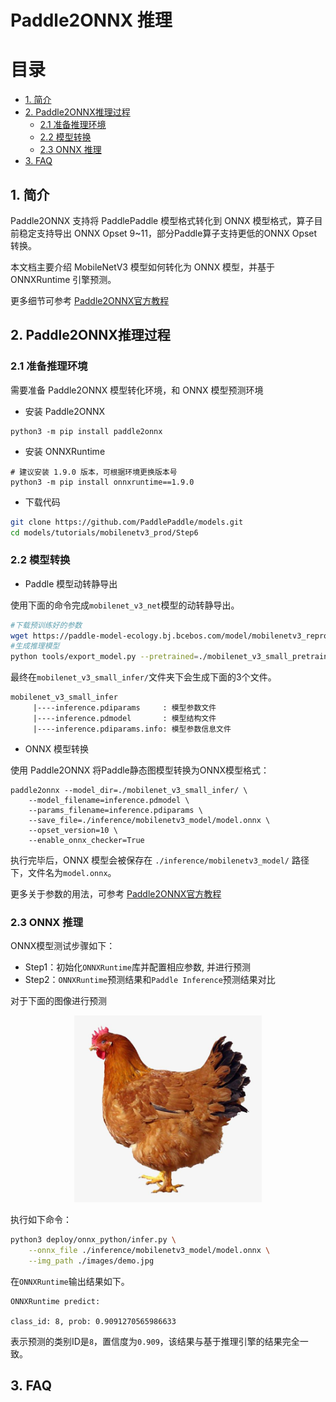 # Paddle2ONNX 推理

# 目录

- [1. 简介](#1)
- [2. Paddle2ONNX推理过程](#2)
    - [2.1 准备推理环境](#2.1)
    - [2.2 模型转换](#2.2)
    - [2.3 ONNX 推理](#2.3)
- [3. FAQ](#3)

## 1. 简介
Paddle2ONNX 支持将 PaddlePaddle 模型格式转化到 ONNX 模型格式，算子目前稳定支持导出 ONNX Opset 9~11，部分Paddle算子支持更低的ONNX Opset转换。

本文档主要介绍 MobileNetV3 模型如何转化为 ONNX 模型，并基于 ONNXRuntime 引擎预测。

更多细节可参考 [Paddle2ONNX官方教程](https://github.com/PaddlePaddle/Paddle2ONNX/blob/develop/README_zh.md)

## 2. Paddle2ONNX推理过程
### 2.1 准备推理环境

需要准备 Paddle2ONNX 模型转化环境，和 ONNX 模型预测环境

- 安装 Paddle2ONNX
```
python3 -m pip install paddle2onnx
```

- 安装 ONNXRuntime
```
# 建议安装 1.9.0 版本，可根据环境更换版本号
python3 -m pip install onnxruntime==1.9.0
```

- 下载代码
```bash
git clone https://github.com/PaddlePaddle/models.git
cd models/tutorials/mobilenetv3_prod/Step6
```

### 2.2 模型转换


- Paddle 模型动转静导出

使用下面的命令完成`mobilenet_v3_net`模型的动转静导出。

```bash
#下载预训练好的参数
wget https://paddle-model-ecology.bj.bcebos.com/model/mobilenetv3_reprod/mobilenet_v3_small_pretrained.pdparams
#生成推理模型
python tools/export_model.py --pretrained=./mobilenet_v3_small_pretrained.pdparams --save-inference-dir="./mobilenet_v3_small_infer" --model=mobilenet_v3_small
```

最终在`mobilenet_v3_small_infer/`文件夹下会生成下面的3个文件。

```
mobilenet_v3_small_infer
     |----inference.pdiparams     : 模型参数文件
     |----inference.pdmodel       : 模型结构文件
     |----inference.pdiparams.info: 模型参数信息文件
```

- ONNX 模型转换

使用 Paddle2ONNX 将Paddle静态图模型转换为ONNX模型格式：

```
paddle2onnx --model_dir=./mobilenet_v3_small_infer/ \
    --model_filename=inference.pdmodel \
    --params_filename=inference.pdiparams \
    --save_file=./inference/mobilenetv3_model/model.onnx \
    --opset_version=10 \
    --enable_onnx_checker=True
```

执行完毕后，ONNX 模型会被保存在 `./inference/mobilenetv3_model/` 路径下，文件名为`model.onnx`。

更多关于参数的用法，可参考 [Paddle2ONNX官方教程](https://github.com/PaddlePaddle/Paddle2ONNX/blob/develop/README_zh.md)


### 2.3 ONNX 推理

ONNX模型测试步骤如下：

- Step1：初始化`ONNXRuntime`库并配置相应参数, 并进行预测
- Step2：`ONNXRuntime`预测结果和`Paddle Inference`预测结果对比

对于下面的图像进行预测

<div align="center">
    <img src="../../images/demo.jpg" width=300">
</div>

执行如下命令：

```bash
python3 deploy/onnx_python/infer.py \
    --onnx_file ./inference/mobilenetv3_model/model.onnx \
    --img_path ./images/demo.jpg
```

在`ONNXRuntime`输出结果如下。

```
ONNXRuntime predict:

class_id: 8, prob: 0.9091270565986633
```

表示预测的类别ID是`8`，置信度为`0.909`，该结果与基于推理引擎的结果完全一致。

## 3. FAQ
